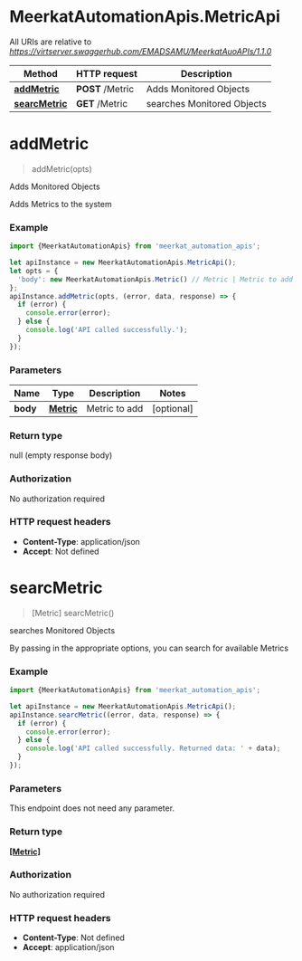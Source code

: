 # MeerkatAutomationApis.MetricApi

All URIs are relative to *https://virtserver.swaggerhub.com/EMADSAMU/MeerkatAuoAPIs/1.1.0*

Method | HTTP request | Description
------------- | ------------- | -------------
[**addMetric**](MetricApi.md#addMetric) | **POST** /Metric | Adds Monitored Objects
[**searcMetric**](MetricApi.md#searcMetric) | **GET** /Metric | searches Monitored Objects

<a name="addMetric"></a>
# **addMetric**
> addMetric(opts)

Adds Monitored Objects

Adds Metrics to the system

### Example
```javascript
import {MeerkatAutomationApis} from 'meerkat_automation_apis';

let apiInstance = new MeerkatAutomationApis.MetricApi();
let opts = { 
  'body': new MeerkatAutomationApis.Metric() // Metric | Metric to add
};
apiInstance.addMetric(opts, (error, data, response) => {
  if (error) {
    console.error(error);
  } else {
    console.log('API called successfully.');
  }
});
```

### Parameters

Name | Type | Description  | Notes
------------- | ------------- | ------------- | -------------
 **body** | [**Metric**](Metric.md)| Metric to add | [optional] 

### Return type

null (empty response body)

### Authorization

No authorization required

### HTTP request headers

 - **Content-Type**: application/json
 - **Accept**: Not defined

<a name="searcMetric"></a>
# **searcMetric**
> [Metric] searcMetric()

searches Monitored Objects

By passing in the appropriate options, you can search for available Metrics 

### Example
```javascript
import {MeerkatAutomationApis} from 'meerkat_automation_apis';

let apiInstance = new MeerkatAutomationApis.MetricApi();
apiInstance.searcMetric((error, data, response) => {
  if (error) {
    console.error(error);
  } else {
    console.log('API called successfully. Returned data: ' + data);
  }
});
```

### Parameters
This endpoint does not need any parameter.

### Return type

[**[Metric]**](Metric.md)

### Authorization

No authorization required

### HTTP request headers

 - **Content-Type**: Not defined
 - **Accept**: application/json


